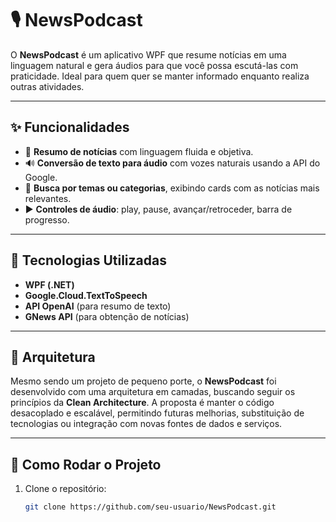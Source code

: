 # 🎙️ NewsPodcast

O **NewsPodcast** é um aplicativo WPF que resume notícias em uma linguagem natural e gera áudios para que você possa escutá-las com praticidade. Ideal para quem quer se manter informado enquanto realiza outras atividades.

---

## ✨ Funcionalidades

- 🧠 **Resumo de notícias** com linguagem fluida e objetiva.
- 🔊 **Conversão de texto para áudio** com vozes naturais usando a API do Google.
- 🔎 **Busca por temas ou categorias**, exibindo cards com as notícias mais relevantes.
- ▶️ **Controles de áudio**: play, pause, avançar/retroceder, barra de progresso.

---

## 🧱 Tecnologias Utilizadas

- **WPF (.NET)**
- **Google.Cloud.TextToSpeech**
- **API OpenAI** (para resumo de texto)
- **GNews API** (para obtenção de notícias)

---

## 🧭 Arquitetura

Mesmo sendo um projeto de pequeno porte, o **NewsPodcast** foi desenvolvido com uma arquitetura em camadas, buscando seguir os princípios da **Clean Architecture**. A proposta é manter o código desacoplado e escalável, permitindo futuras melhorias, substituição de tecnologias ou integração com novas fontes de dados e serviços.

---

## 🚀 Como Rodar o Projeto

1. Clone o repositório:
   ```bash
   git clone https://github.com/seu-usuario/NewsPodcast.git

